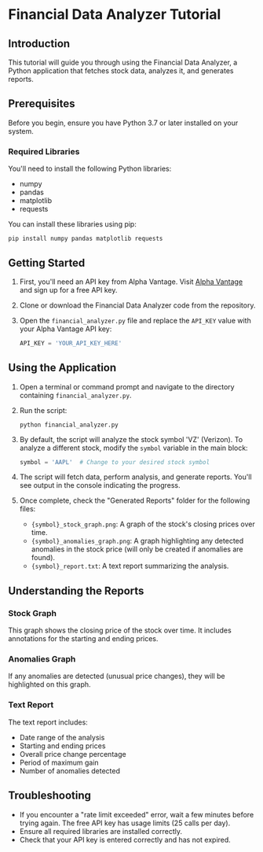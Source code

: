 # Financial Data Analyzer Tutorial

## Introduction

This tutorial will guide you through using the Financial Data Analyzer, a Python application that fetches stock data, analyzes it, and generates reports.

## Prerequisites

Before you begin, ensure you have Python 3.7 or later installed on your system.

### Required Libraries

You'll need to install the following Python libraries:

- numpy
- pandas
- matplotlib
- requests

You can install these libraries using pip: 
```
pip install numpy pandas matplotlib requests
```

## Getting Started

1. First, you'll need an API key from Alpha Vantage. Visit [Alpha Vantage](https://www.alphavantage.co/) and sign up for a free API key.

2. Clone or download the Financial Data Analyzer code from the repository.

3. Open the `financial_analyzer.py` file and replace the `API_KEY` value with your Alpha Vantage API key:

   ```python
   API_KEY = 'YOUR_API_KEY_HERE'
   ```

## Using the Application

1. Open a terminal or command prompt and navigate to the directory containing `financial_analyzer.py`.

2. Run the script:

   ```
   python financial_analyzer.py
   ```

3. By default, the script will analyze the stock symbol 'VZ' (Verizon). To analyze a different stock, modify the `symbol` variable in the main block:

   ```python
   symbol = 'AAPL'  # Change to your desired stock symbol
   ```

4. The script will fetch data, perform analysis, and generate reports. You'll see output in the console indicating the progress.

5. Once complete, check the "Generated Reports" folder for the following files:
   - `{symbol}_stock_graph.png`: A graph of the stock's closing prices over time.
   - `{symbol}_anomalies_graph.png`: A graph highlighting any detected anomalies in the stock price (will only be created if anomalies are found).
   - `{symbol}_report.txt`: A text report summarizing the analysis.

## Understanding the Reports

### Stock Graph
This graph shows the closing price of the stock over time. It includes annotations for the starting and ending prices.

### Anomalies Graph
If any anomalies are detected (unusual price changes), they will be highlighted on this graph.

### Text Report
The text report includes:
- Date range of the analysis
- Starting and ending prices
- Overall price change percentage
- Period of maximum gain
- Number of anomalies detected

## Troubleshooting

- If you encounter a "rate limit exceeded" error, wait a few minutes before trying again. The free API key has usage limits (25 calls per day).
- Ensure all required libraries are installed correctly.
- Check that your API key is entered correctly and has not expired.

